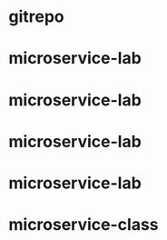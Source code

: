 # gitrepo
# microservice-lab
# microservice-lab
# microservice-lab
# microservice-lab
# microservice-class
